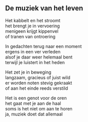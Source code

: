 ---
---

## De muziek van het leven

Het kabbelt en het stroomt\
het brengt je in vervoering\
menigeen krijgt kippenvel\
of tranen van ontroering

In gedachten terug naar een moment\
ergens in een ver verleden\
alsof je daar weer helemaal bent\
terwijl je luistert in het heden

Het zet je in beweging\
langzaam, gracieus of juist wild\
er worden noten stevig gekraakt\
of  aan het einde reeds verstild

Het is een genot voor de oren\
het gaat met je aan de haal\
soms is het niet om aan te horen\
ja, muziek doet dat allemaal
